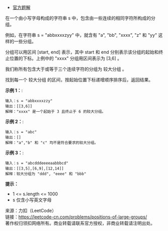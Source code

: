 * [官方题解](https://leetcode-cn.com/problems/positions-of-large-groups/solution/jiao-da-fen-zu-de-wei-zhi-by-leetcode-so-fi3n/)

在一个由小写字母构成的字符串 s 中，包含由一些连续的相同字符所构成的分组。

例如，在字符串 s = "abbxxxxzyy" 中，就含有 "a", "bb", "xxxx", "z" 和 "yy" 这样的一些分组。

分组可以用区间 [start, end] 表示，其中 start 和 end 分别表示该分组的起始和终止位置的下标。上例中的 "xxxx" 分组用区间表示为 [3,6] 。

我们称所有包含大于或等于三个连续字符的分组为 较大分组 。

找到每一个 较大分组 的区间，按起始位置下标递增顺序排序后，返回结果。

**示例 1：**:<br>
```
输入：s = "abbxxxxzzy"
输出：[[3,6]]
解释："xxxx" 是一个起始于 3 且终止于 6 的较大分组。
```

**示例 2：**:<br>

```
输入：s = "abc"
输出：[]
解释："a","b" 和 "c" 均不是符合要求的较大分组。
```

**示例 3：**:<br>

```
输入：s = "abcdddeeeeaabbbcd"
输出：[[3,5],[6,9],[12,14]]
解释：较大分组为 "ddd", "eeee" 和 "bbb"
```

**提示：** <br>
* 1 <= s.length <= 1000
* s 仅含小写英文字母


来源：力扣（LeetCode）<br>
链接：https://leetcode-cn.com/problems/positions-of-large-groups/<br>
著作权归领扣网络所有。商业转载请联系官方授权，非商业转载请注明出处。<br>